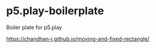 # p5.play-boilerplate
Boiler plate for p5.play


https://chandhan-j.github.io/moving-and-fixed-rectangle/
